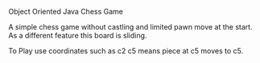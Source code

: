 Object Oriented Java Chess Game

A simple chess game without castling and limited pawn move at the start. As a different feature this board is sliding.

To Play use coordinates such as  c2 c5 means piece at c5 moves to c5.
